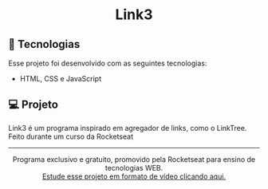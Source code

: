 <h1 align="center"> Link3 </h1>

## 🚀 Tecnologias

Esse projeto foi desenvolvido com as seguintes tecnologias:

- HTML, CSS e JavaScript

## 💻 Projeto

Link3 é um programa inspirado em agregador de links, como o LinkTree. Feito durante um curso da Rocketseat

---

<p align="center">
Programa exclusivo e gratuito, promovido pela Rocketseat para ensino de tecnologias WEB. <br/>
<a href="https://lp.rocketseat.com.br/devlinks/inscricao?utm_source=github&utm_medium=descricao&utm_campaign=capture-devlinks&utm_term=organic&utm_content=descricao-github-mayk-brito">Estude esse projeto em formato de vídeo clicando aqui.</a>
</p>
